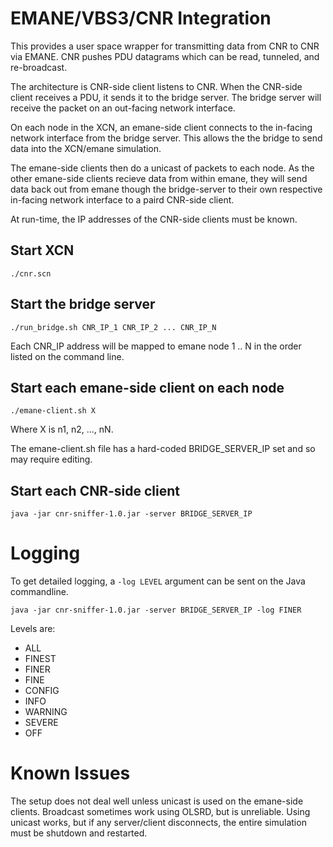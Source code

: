 # EMANE/VBS3/CNR Integration

This provides a user space wrapper for transmitting data from CNR to CNR via EMANE.  CNR pushes PDU datagrams which can
be read, tunneled, and re-broadcast.

The architecture is CNR-side client listens to CNR.
When the CNR-side client receives a PDU, it sends it to the bridge server.
The bridge server will receive the packet on an out-facing network interface.

On each node in the XCN, an emane-side client connects to the in-facing network interface from the bridge server.
This allows the the bridge to send data into the XCN/emane simulation.

The emane-side clients then do a unicast of packets to each node.
As the other emane-side clients recieve data from within emane, they will send data back out from emane though the bridge-server to their own respective in-facing network interface to a paird CNR-side client.

At run-time, the IP addresses of the CNR-side clients must be known.

## Start XCN

`./cnr.scn`

## Start the bridge server

`./run_bridge.sh CNR_IP_1 CNR_IP_2 ... CNR_IP_N`

Each CNR_IP address will be mapped to emane node 1 .. N in the order listed on the command line.

## Start each emane-side client on each node

`./emane-client.sh X`

Where X is n1, n2, ..., nN.

The emane-client.sh file has a hard-coded BRIDGE_SERVER_IP set and so may require editing.

## Start each CNR-side client

`java -jar cnr-sniffer-1.0.jar -server BRIDGE_SERVER_IP`

# Logging

To get detailed logging, a `-log LEVEL` argument can be sent on the Java commandline.

`java -jar cnr-sniffer-1.0.jar -server BRIDGE_SERVER_IP -log FINER`

Levels are:
 - ALL
 - FINEST
 - FINER
 - FINE
 - CONFIG
 - INFO
 - WARNING
 - SEVERE
 - OFF

# Known Issues

The setup does not deal well unless unicast is used on the emane-side clients.  Broadcast sometimes work using OLSRD, but is unreliable.  Using unicast works, but if any server/client disconnects, the entire simulation must be shutdown and restarted.
